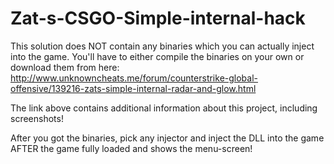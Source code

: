 # Zat-s-CSGO-Simple-internal-hack

This solution does NOT contain any binaries which you can actually inject into the game.
You'll have to either compile the binaries on your own or download them from here:
http://www.unknowncheats.me/forum/counterstrike-global-offensive/139216-zats-simple-internal-radar-and-glow.html

The link above contains additional information about this project, including screenshots!

After you got the binaries, pick any injector and inject the DLL into the game AFTER the game fully loaded and shows the menu-screen!
